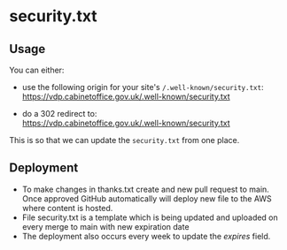 # security.txt

## Usage

You can either:
- use the following origin for your site's
`/.well-known/security.txt`:  
https://vdp.cabinetoffice.gov.uk/.well-known/security.txt

- do a 302 redirect to:  
https://vdp.cabinetoffice.gov.uk/.well-known/security.txt

This is so that we can update the `security.txt` from one place.

## Deployment

- To make changes in thanks.txt create and new pull request to main. Once approved GitHub automatically will deploy new file to the AWS where content is hosted.
- File security.txt is a template which is being updated and uploaded on every merge to main with new expiration date
- The deployment also occurs every week to update the _expires_ field.